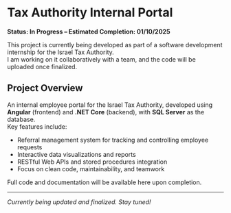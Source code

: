 # Tax Authority Internal Portal

**Status: In Progress – Estimated Completion: 01/10/2025**

This project is currently being developed as part of a software development internship for the Israel Tax Authority.  
I am working on it collaboratively with a team, and the code will be uploaded once finalized.

## Project Overview

An internal employee portal for the Israel Tax Authority, developed using **Angular** (frontend) and **.NET Core** (backend), with **SQL Server** as the database.  
Key features include:

- Referral management system for tracking and controlling employee requests  
- Interactive data visualizations and reports  
- RESTful Web APIs and stored procedures integration  
- Focus on clean code, maintainability, and teamwork

Full code and documentation will be available here upon completion.

---

*Currently being updated and finalized. Stay tuned!*
